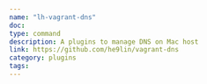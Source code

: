 ```yaml
---
name: "lh-vagrant-dns"
doc:
type: command
description: A plugins to manage DNS on Mac host
link: https://github.com/he9lin/vagrant-dns
category: plugins
tags: 
---
```

